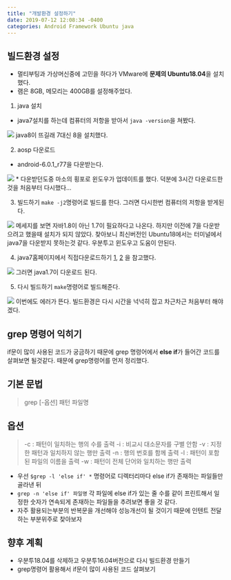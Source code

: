 ```yaml
---
title: "개발환경 설정하기"
date: 2019-07-12 12:08:34 -0400
categories: Android Framework Ubuntu java
---
```


빌드환경 설정
-------------
* 멀티부팅과 가상머신중에 고민을 하다가 VMware에 **문제의 Ubuntu18.04**을 설치했다.
* 램은 8GB, 메모리는 400GB를 설정해주었다.

1. java 설치
* java7설치를 하는데 컴퓨터의 저항을 받아서 ```java -version```을 쳐봤다.
<img src="https://user-images.githubusercontent.com/48199401/61100825-78cf0080-a4a2-11e9-8213-6e3442dbfc8f.PNG">
java8이 뜨길래 7대신 8을 설치했다.

2. aosp 다운로드
* android-6.0.1_r77을 다운받는다.
<img src="https://user-images.githubusercontent.com/48199401/61101251-065f2000-a4a4-11e9-8dc7-db21a8cd4dd4.PNG">
* 다운받던도중 마소의 횡포로 윈도우가 업데이트를 했다. 덕분에 3시간 다운로드한것을 처음부터 다시했다...

3. 빌드하기
```make -j2```명령어로 빌드를 한다. 그러면 다시한번 컴퓨터의 저항을 받게된다. 
<img src="https://user-images.githubusercontent.com/48199401/61101390-85ecef00-a4a4-11e9-81c1-408f10008adb.PNG">
메세지를 보면 자바1.8이 아닌 1.7이 필요하다고 나온다. 하지만 이전에 7을 다운받으려고 했을때 설치가 되지 않았다. 찾아보니 최신버전인 Ubuntu18에서는 
터미널에서 java7을 다운받지 못하는것 같다. 우분투고 윈도우고 도움이 안된다.

4. java7홈페이지에서 직접다운로드하기
[1](https://askubuntu.com/questions/1034387/how-can-i-install-jdk7-on-ubuntu-18-04-lts-64bit), [2](https://dreamlog.tistory.com/224)
을 참고했다. 
<img src="https://user-images.githubusercontent.com/48199401/61102085-5be8fc00-a4a7-11e9-8fdd-b2a05887d3f7.PNG">
그러면 java1.7이 다운로드 된다.

5. 다시 빌드하기
```make```명령어로 빌드해준다.
<img src="https://user-images.githubusercontent.com/48199401/61102085-5be8fc00-a4a7-11e9-8fdd-b2a05887d3f7.PNG">
이번에도 에러가 뜬다. 빌드환경은 다시 시간을 넉넉히 잡고 차근차근 처음부터 해야겠다.

grep 명령어 익히기
-------------
if문이 많이 사용된 코드가 궁금하기 때문에 grep 명령어에서 **else if**가 들어간 코드를 살펴보면 될것같다. 때문에 grep명령어를 먼저 정리했다.
## 기본 문법
> grep [-옵션] 패턴 파일명 
## 옵션 
> -c : 패턴이 일치하는 행의 수를 출력
-i : 비교시 대소문자를 구별 안함 
-v : 지정한 패턴과 일치하지 않는 행만 출력 
-n : 행의 번호를 함께 출력 
-l : 패턴이 포함된 파일의 이름을 출력 
-w : 패턴이 전체 단어와 일치하는 행만 출력 
* 우선 ```$grep -l 'else if' *``` 명령어로 디렉터리마다 else if가 존재하는 파일들만 골라낸 뒤
*  ```grep -n 'else if' 파일명``` 각 파일에 else if가 있는 줄 수를 같이 프린트해서 일정한 숫자가 연속되게 존재하는 파일들을 추려보면 좋을 것 같다.
* 자주 활용되는부분의 반복문을 개선해야 성능개선이 될 것이기 때문에 인텐트 전달하는 부분위주로 찾아보자

향후 계획
-------------
* 우분투18.04를 삭제하고 우분투16.04버전으로 다시 빌드환경 만들기
* grep명령어 활용해서 if문이 많이 사용된 코드 살펴보기
